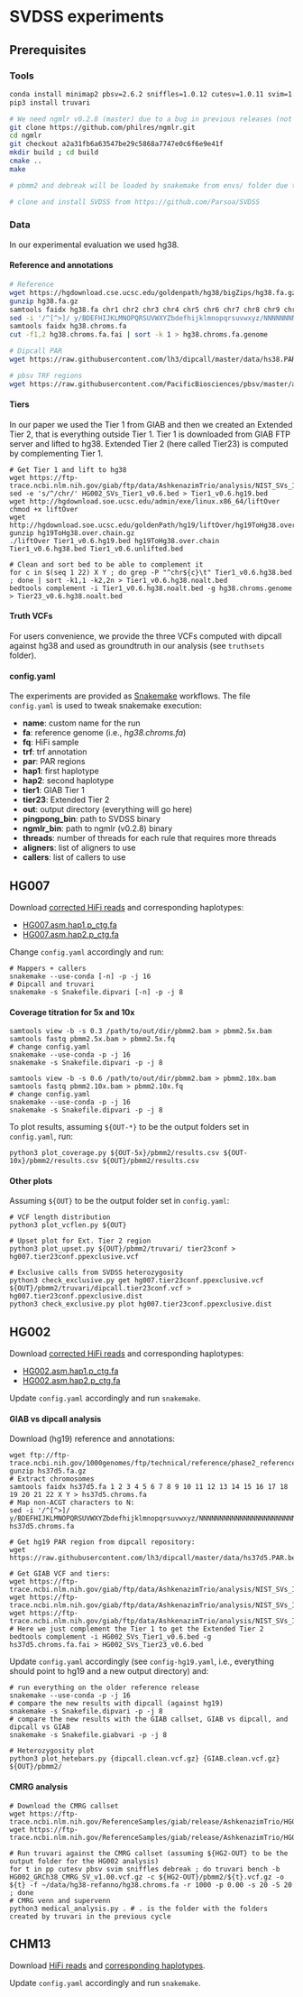 # SVDSS experiments

## Prerequisites
### Tools
```bash
conda install minimap2 pbsv=2.6.2 sniffles=1.0.12 cutesv=1.0.11 svim=1.4.2 dipcall samtools bcftools pysam biopython numpy pandas seaborn
pip3 install truvari

# We need ngmlr v0.2.8 (master) due to a bug in previous releases (not yet in conda at the time of the experiments)
git clone https://github.com/philres/ngmlr.git
cd ngmlr
git checkout a2a31fb6a63547be29c5868a7747e0c6f6e9e41f
mkdir build ; cd build
cmake ..
make

# pbmm2 and debreak will be loaded by snakemake from envs/ folder due to conflicts

# clone and install SVDSS from https://github.com/Parsoa/SVDSS
```

### Data
In our experimental evaluation we used hg38.

#### Reference and annotations
```bash
# Reference
wget https://hgdownload.cse.ucsc.edu/goldenpath/hg38/bigZips/hg38.fa.gz
gunzip hg38.fa.gz
samtools faidx hg38.fa chr1 chr2 chr3 chr4 chr5 chr6 chr7 chr8 chr9 chr10 chr11 chr12 chr13 chr14 chr15 chr16 chr17 chr18 chr19 chr20 chr21 chr22 chrX chrY > hg38.chroms.fa
sed -i '/^[^>]/ y/BDEFHIJKLMNOPQRSUVWXYZbdefhijklmnopqrsuvwxyz/NNNNNNNNNNNNNNNNNNNNNNNNNNNNNNNNNNNNNNNNNNNN/' hg38.chroms.fa
samtools faidx hg38.chroms.fa
cut -f1,2 hg38.chroms.fa.fai | sort -k 1 > hg38.chroms.fa.genome

# Dipcall PAR
wget https://raw.githubusercontent.com/lh3/dipcall/master/data/hs38.PAR.bed

# pbsv TRF regions
wget https://raw.githubusercontent.com/PacificBiosciences/pbsv/master/annotations/human_GRCh38_no_alt_analysis_set.trf.bed
```

#### Tiers
In our paper we used the Tier 1 from GIAB and then we created an Extended Tier 2, that is everything outside Tier 1. Tier 1 is downloaded from GIAB FTP server and lifted to hg38. Extended Tier 2 (here called Tier23) is computed by complementing Tier 1.
```
# Get Tier 1 and lift to hg38
wget https://ftp-trace.ncbi.nlm.nih.gov/giab/ftp/data/AshkenazimTrio/analysis/NIST_SVs_Integration_v0.6/HG002_SVs_Tier1_v0.6.bed
sed -e 's/^/chr/' HG002_SVs_Tier1_v0.6.bed > Tier1_v0.6.hg19.bed
wget http://hgdownload.soe.ucsc.edu/admin/exe/linux.x86_64/liftOver
chmod +x liftOver
wget http://hgdownload.soe.ucsc.edu/goldenPath/hg19/liftOver/hg19ToHg38.over.chain.gz
gunzip hg19ToHg38.over.chain.gz
./liftOver Tier1_v0.6.hg19.bed hg19ToHg38.over.chain Tier1_v0.6.hg38.bed Tier1_v0.6.unlifted.bed

# Clean and sort bed to be able to complement it
for c in $(seq 1 22) X Y ; do grep -P "^chr${c}\t" Tier1_v0.6.hg38.bed ; done | sort -k1,1 -k2,2n > Tier1_v0.6.hg38.noalt.bed
bedtools complement -i Tier1_v0.6.hg38.noalt.bed -g hg38.chroms.genome > Tier23_v0.6.hg38.noalt.bed
```

#### Truth VCFs
For users convenience, we provide the three VCFs computed with dipcall against hg38 and used as groundtruth in our analysis (see `truthsets` folder).

#### config.yaml
The experiments are provided as [Snakemake](https://snakemake.readthedocs.io/en/stable/) workflows. The file `config.yaml` is used to tweak snakemake execution:
* **name**: custom name for the run
* **fa**: reference genome (i.e., _hg38.chroms.fa_)
* **fq**: HiFi sample
* **trf**: trf annotation
* **par**: PAR regions
* **hap1**: first haplotype
* **hap2**: second haplotype
* **tier1**: GIAB Tier 1
* **tier23**: Extended Tier 2
* **out**: output directory (everything will go here)
* **pingpong_bin**: path to SVDSS binary
* **ngmlr_bin**: path to ngmlr (v0.2.8) binary
* **threads**: number of threads for each rule that requires more threads
* **aligners**: list of aligners to use
* **callers**: list of callers to use

## HG007
Download [corrected HiFi reads](https://storage.googleapis.com/brain-genomics-public/research/deepconsensus/publication/deepconsensus_predictions/hg007_15kb/three_smrt_cells/HG007_230654_115437_2fl_DC_hifi_reads.fastq) and corresponding haplotypes:
* [HG007.asm.hap1.p_ctg.fa](https://storage.googleapis.com/brain-genomics-public/research/deepconsensus/publication/analysis/genome_assembly/hg007_15kb/two_smrt_cells/dc/HG007.asm.hap1.p_ctg.fa)
* [HG007.asm.hap2.p_ctg.fa](https://storage.googleapis.com/brain-genomics-public/research/deepconsensus/publication/analysis/genome_assembly/hg007_15kb/two_smrt_cells/dc/HG007.asm.hap2.p_ctg.fa)

Change `config.yaml` accordingly and run:
```
# Mappers + callers
snakemake --use-conda [-n] -p -j 16
# Dipcall and truvari
snakemake -s Snakefile.dipvari [-n] -p -j 8
```

#### Coverage titration for 5x and 10x
```
samtools view -b -s 0.3 /path/to/out/dir/pbmm2.bam > pbmm2.5x.bam
samtools fastq pbmm2.5x.bam > pbmm2.5x.fq
# change config.yaml
snakemake --use-conda -p -j 16
snakemake -s Snakefile.dipvari -p -j 8

samtools view -b -s 0.6 /path/to/out/dir/pbmm2.bam > pbmm2.10x.bam
samtools fastq pbmm2.10x.bam > pbmm2.10x.fq
# change config.yaml
snakemake --use-conda -p -j 16
snakemake -s Snakefile.dipvari -p -j 8
```

To plot results, assuming `${OUT-*}` to be the output folders set in `config.yaml`, run:
```
python3 plot_coverage.py ${OUT-5x}/pbmm2/results.csv ${OUT-10x}/pbmm2/results.csv ${OUT}/pbmm2/results.csv
```

#### Other plots
Assuming `${OUT}` to be the output folder set in `config.yaml`:
```
# VCF length distribution
python3 plot_vcflen.py ${OUT}

# Upset plot for Ext. Tier 2 region
python3 plot_upset.py ${OUT}/pbmm2/truvari/ tier23conf > hg007.tier23conf.ppexclusive.vcf

# Exclusive calls from SVDSS heterozygosity
python3 check_exclusive.py get hg007.tier23conf.ppexclusive.vcf ${OUT}/pbmm2/truvari/dipcall.tier23conf.vcf > hg007.tier23conf.ppexclusive.dist
python3 check_exclusive.py plot hg007.tier23conf.ppexclusive.dist
```

## HG002
Download [corrected HiFi reads](https://storage.googleapis.com/brain-genomics-public/research/deepconsensus/publication/deepconsensus_predictions/hg002_15kb/two_smrt_cells/HG002_15kb_222723_002822_2fl_DC_hifi_reads.fastq) and corresponding haplotypes:
* [HG002.asm.hap1.p_ctg.fa](https://storage.googleapis.com/brain-genomics-public/research/deepconsensus/publication/analysis/genome_assembly/hg002_15kb/two_smrt_cells/dc/HG002.asm.hap1.p_ctg.fa)
* [HG002.asm.hap2.p_ctg.fa](https://storage.googleapis.com/brain-genomics-public/research/deepconsensus/publication/analysis/genome_assembly/hg002_15kb/two_smrt_cells/dc/HG002.asm.hap2.p_ctg.fa)

Update `config.yaml` accordingly and run `snakemake`.


#### GIAB vs dipcall analysis
Download (hg19) reference and annotations:
```
wget ftp://ftp-trace.ncbi.nih.gov/1000genomes/ftp/technical/reference/phase2_reference_assembly_sequence/hs37d5.fa.gz
gunzip hs37d5.fa.gz
# Extract chromosomes
samtools faidx hs37d5.fa 1 2 3 4 5 6 7 8 9 10 11 12 13 14 15 16 17 18 19 20 21 22 X Y > hs37d5.chroms.fa
# Map non-ACGT characters to N:
sed -i '/^[^>]/ y/BDEFHIJKLMNOPQRSUVWXYZbdefhijklmnopqrsuvwxyz/NNNNNNNNNNNNNNNNNNNNNNNNNNNNNNNNNNNNNNNNNNNN/' hs37d5.chroms.fa

# Get hg19 PAR region from dipcall repository:
wget https://raw.githubusercontent.com/lh3/dipcall/master/data/hs37d5.PAR.bed

# Get GIAB VCF and tiers:
wget https://ftp-trace.ncbi.nlm.nih.gov/giab/ftp/data/AshkenazimTrio/analysis/NIST_SVs_Integration_v0.6/HG002_SVs_Tier1_v0.6.vcf.gz
wget https://ftp-trace.ncbi.nlm.nih.gov/giab/ftp/data/AshkenazimTrio/analysis/NIST_SVs_Integration_v0.6/HG002_SVs_Tier1_v0.6.vcf.gz.tbi
wget https://ftp-trace.ncbi.nlm.nih.gov/giab/ftp/data/AshkenazimTrio/analysis/NIST_SVs_Integration_v0.6/HG002_SVs_Tier1_v0.6.bed
# Here we just complement the Tier 1 to get the Extended Tier 2
bedtools complement -i HG002_SVs_Tier1_v0.6.bed -g hs37d5.chroms.fa.fai > HG002_SVs_Tier23_v0.6.bed
```

Update `config.yaml` accordingly (see `config-hg19.yaml`, i.e., everything should point to hg19 and a new output directory) and:
```
# run everything on the older reference release
snakemake --use-conda -p -j 16
# compare the new results with dipcall (against hg19)
snakemake -s Snakefile.dipvari -p -j 8
# compare the new results with the GIAB callset, GIAB vs dipcall, and dipcall vs GIAB
snakemake -s Snakefile.giabvari -p -j 8

# Heterozygosity plot
python3 plot_hetebars.py {dipcall.clean.vcf.gz} {GIAB.clean.vcf.gz} ${OUT}/pbmm2/
```

#### CMRG analysis
```
# Download the CMRG callset
wget https://ftp-trace.ncbi.nlm.nih.gov/ReferenceSamples/giab/release/AshkenazimTrio/HG002_NA24385_son/CMRG_v1.00/GRCh38/StructuralVariant/HG002_GRCh38_CMRG_SV_v1.00.vcf.gz
wget https://ftp-trace.ncbi.nlm.nih.gov/ReferenceSamples/giab/release/AshkenazimTrio/HG002_NA24385_son/CMRG_v1.00/GRCh38/StructuralVariant/HG002_GRCh38_CMRG_SV_v1.00.vcf.gz.tbi

# Run truvari against the CMRG callset (assuming ${HG2-OUT} to be the output folder for the HG002 analysis)
for t in pp cutesv pbsv svim sniffles debreak ; do truvari bench -b HG002_GRCh38_CMRG_SV_v1.00.vcf.gz -c ${HG2-OUT}/pbmm2/${t}.vcf.gz -o ${t} -f ~/data/hg38-refanno/hg38.chroms.fa -r 1000 -p 0.00 -s 20 -S 20 ; done
# CMRG venn and supervenn
python3 medical_analysis.py . # . is the folder with the folders created by truvari in the previous cycle
```

## CHM13
Download [HiFi reads](https://github.com/marbl/CHM13#hifi-data) and [corresponding haplotypes](https://s3-us-west-2.amazonaws.com/human-pangenomics/T2T/CHM13/assemblies/chm13.draft_v1.1.fasta.gz).

Update `config.yaml` accordingly and run `snakemake`.
